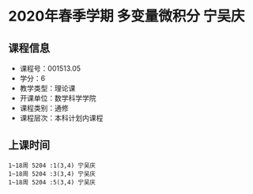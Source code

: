 # 2020年春季学期 多变量微积分 宁吴庆






## 课程信息

- 课程号：001513.05
- 学分：6
- 教学类型：理论课
- 开课单位：数学科学学院
- 课程类别：通修
- 课程层次：本科计划内课程

## 上课时间

```
1~18周 5204 :1(3,4) 宁吴庆
1~18周 5204 :3(3,4) 宁吴庆
1~18周 5204 :5(3,4) 宁吴庆
```

